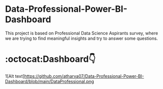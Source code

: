 # Data-Professional-Power-BI-Dashboard
This project is based on Professional Data Science Aspirants survey, where we are trying to find meaningful insights and try to answer some questions.

# :octocat:Dashboard👇

1[Alt text]https://github.com/atharva07/Data-Professional-Power-BI-Dashboard/blob/main/DataProfessional.png
